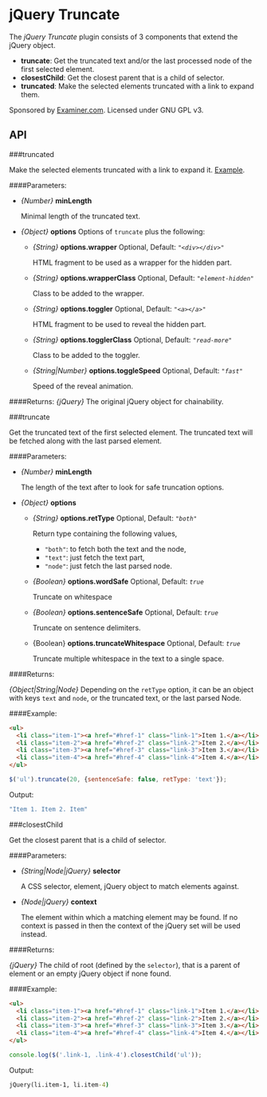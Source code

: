 # jQuery Truncate

The *jQuery Truncate* plugin consists of 3 components that extend the jQuery object.

* **truncate**: Get the truncated text and/or the last processed node of the first selected element.
* **closestChild**: Get the closest parent that is a child of selector.
* **truncated**: Make the selected elements truncated with a link to expand them.

Sponsored by [Examiner.com](http://www.examiner.com). Licensed under GNU GPL v3.

## API

###truncated

Make the selected elements truncated with a link to expand it. [Example](http://jsfiddle.net/Poetro/DAxsH/).

####Parameters:
  * *{Number}* **minLength**

    Minimal length of the truncated text.
  * *{Object}* **options**
    Options of `truncate` plus the following:
    * *{String}* **options.wrapper** Optional, Default: *`"<div></div>"`*

        HTML fragment to be used as a wrapper for the hidden part.

    * *{String}* **options.wrapperClass** Optional, Default: *`"element-hidden"`*

        Class to be added to the wrapper.

    * *{String}* **options.toggler** Optional, Default: *`"<a></a>"`*

        HTML fragment to be used to reveal the hidden part.
    * *{String}* **options.togglerClass** Optional, Default: *`"read-more"`*

        Class to be added to the toggler.

    * *{String|Number}* **options.toggleSpeed** Optional, Default: *`"fast"`*

        Speed of the reveal animation.

####Returns:
*{jQuery}* The original jQuery object for chainability.

###truncate

Get the truncated text of the first selected element. The truncated text will be fetched along with the last parsed element.

####Parameters:

  * *{Number}* **minLength**

    The length of the text after to look for safe truncation options.
  * *{Object}* **options**
    * *{String}* **options.retType** Optional, Default: *`"both"`*

        Return type containing the following values,
        - `"both"`: to fetch both the text and the node,
        - `"text"`: just fetch the text part,
        - `"node"`: just fetch the last parsed node.

    * *{Boolean}* **options.wordSafe** Optional, Default: *`true`*

        Truncate on whitespace

    * *{Boolean}* **options.sentenceSafe** Optional, Default: *`true`*

        Truncate on sentence delimiters.

    * {Boolean} **options.truncateWhitespace** Optional, Default: *`true`*

        Truncate multiple whitespace in the text to a single space.

####Returns:

*{Object|String|Node}* Depending on the `retType` option, it can be an object with keys `text` and `node`, or the truncated text, or the last parsed Node.

####Example:
```html
<ul>
  <li class="item-1"><a href="#href-1" class="link-1">Item 1.</a></li>
  <li class="item-2"><a href="#href-2" class="link-2">Item 2.</a></li>
  <li class="item-3"><a href="#href-3" class="link-3">Item 3.</a></li>
  <li class="item-4"><a href="#href-4" class="link-4">Item 4.</a></li>
</ul>
```

```javascript
$('ul').truncate(20, {sentenceSafe: false, retType: 'text'});
```

Output:
```cmd
"Item 1. Item 2. Item"
```

###closestChild

Get the closest parent that is a child of selector.

####Parameters:

 * *{String|Node|jQuery}* **selector**

    A CSS selector, element, jQuery object to match elements against.

 * *{Node|jQuery}* **context**

    The element within which a matching element may be found. If no context is passed in then the context of the jQuery set will be used instead.

####Returns:

*{jQuery}* The child of root (defined by the `selector`), that is a parent of element or an empty jQuery object if none found.

####Example:
```html
<ul>
  <li class="item-1"><a href="#href-1" class="link-1">Item 1.</a></li>
  <li class="item-2"><a href="#href-2" class="link-2">Item 2.</a></li>
  <li class="item-3"><a href="#href-3" class="link-3">Item 3.</a></li>
  <li class="item-4"><a href="#href-4" class="link-4">Item 4.</a></li>
</ul>
```

```javascript
console.log($('.link-1, .link-4').closestChild('ul'));
```

Output:
```cmd
jQuery(li.item-1, li.item-4)
```
